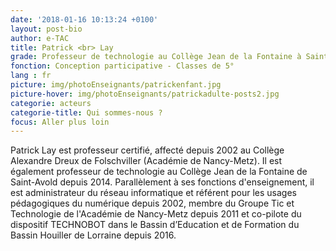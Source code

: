 ```yaml
---
date: '2018-01-16 10:13:24 +0100'
layout: post-bio
author: e-TAC
title: Patrick <br> Lay
grade: Professeur de technologie au Collège Jean de la Fontaine à Saint-Avold
fonction: Conception participative - Classes de 5°
lang : fr
picture: img/photoEnseignants/patrickenfant.jpg
picture-hover: img/photoEnseignants/patrickadulte-posts2.jpg
categorie: acteurs
categorie-title: Qui sommes-nous ?
focus: Aller plus loin
---
```



Patrick Lay est professeur certifié, affecté depuis 2002 au Collège Alexandre Dreux de Folschviller (Académie de Nancy-Metz). Il est également professeur de technologie au Collège Jean de la Fontaine de Saint-Avold depuis 2014. Parallèlement à ses fonctions d'enseignement, il est administrateur du réseau informatique et référent pour les usages pédagogiques du numérique depuis 2002, membre du Groupe Tic et Technologie de l'Académie de Nancy-Metz depuis 2011 et co-pilote du dispositif TECHNOBOT dans le Bassin d’Education et de Formation du Bassin Houiller de Lorraine depuis 2016.

